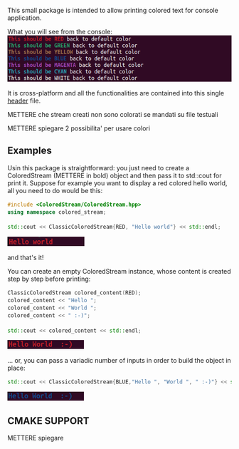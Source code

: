 This small package is intended to allow printing colored text for console application.

What you will see from the console:
![temp](pictures/Sample.png)

It is cross-platform and all the functionalities are contained into this single [header](./src/ColoredStream/ColoredStream.hpp) file.

METTERE che stream creati non sono colorati se mandati su file testuali

METTERE spiegare 2 possibilita' per usare colori

## Examples

Usin this package is straightforward: you just need to create a ColoredStream (METTERE in bold) object and then pass it to std::cout for print it.
Suppose for example you want to display a red colored hello world, all you need to do would be this:

```cpp
#include <ColoredStream/ColoredStream.hpp>
using namespace colored_stream;

std::cout << ClassicColoredStream{RED, "Hello world"} << std::endl;
```

![temp](pictures/part01.png)

and that's it!

You can create an empty ColoredStream instance, whose content is created step by step before printing:

```cpp
ClassicColoredStream colored_content(RED);
colored_content << "Hello ";
colored_content << "World ";
colored_content << " :-)";

std::cout << colored_content << std::endl;
```

![temp](pictures/part02.png)

... or, you can pass a variadic number of inputs in order to build the object in place:

```cpp
std::cout << ClassicColoredStream{BLUE,"Hello ", "World ", " :-)"} << std::endl;
```

![temp](pictures/part03.png)

## CMAKE SUPPORT

METTERE spiegare
